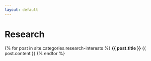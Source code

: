 ```yaml
---
layout: default
---
```


# Research

{% for post in site.categories.research-interests %}
**{{ post.title }}**
{{ post.content }}
{% endfor %}




